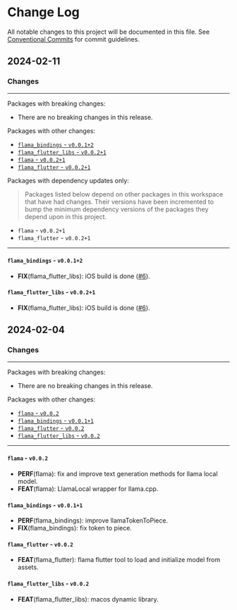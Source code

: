 # Change Log

All notable changes to this project will be documented in this file.
See [Conventional Commits](https://conventionalcommits.org) for commit guidelines.

## 2024-02-11

### Changes

---

Packages with breaking changes:

 - There are no breaking changes in this release.

Packages with other changes:

 - [`flama_bindings` - `v0.0.1+2`](#flama_bindings---v0012)
 - [`flama_flutter_libs` - `v0.0.2+1`](#flama_flutter_libs---v0021)
 - [`flama` - `v0.0.2+1`](#flama---v0021)
 - [`flama_flutter` - `v0.0.2+1`](#flama_flutter---v0021)

Packages with dependency updates only:

> Packages listed below depend on other packages in this workspace that have had changes. Their versions have been incremented to bump the minimum dependency versions of the packages they depend upon in this project.

 - `flama` - `v0.0.2+1`
 - `flama_flutter` - `v0.0.2+1`

---

#### `flama_bindings` - `v0.0.1+2`

 - **FIX**(flama_flutter_libs): iOS build is done  ([#6](https://github.com/luiscib3r/flama/issues/6)).

#### `flama_flutter_libs` - `v0.0.2+1`

 - **FIX**(flama_flutter_libs): iOS build is done  ([#6](https://github.com/luiscib3r/flama/issues/6)).


## 2024-02-04

### Changes

---

Packages with breaking changes:

 - There are no breaking changes in this release.

Packages with other changes:

 - [`flama` - `v0.0.2`](#flama---v002)
 - [`flama_bindings` - `v0.0.1+1`](#flama_bindings---v0011)
 - [`flama_flutter` - `v0.0.2`](#flama_flutter---v002)
 - [`flama_flutter_libs` - `v0.0.2`](#flama_flutter_libs---v002)

---

#### `flama` - `v0.0.2`

 - **PERF**(flama): fix and improve text generation methods for llama local model.
 - **FEAT**(flama): LlamaLocal wrapper for llama.cpp.

#### `flama_bindings` - `v0.0.1+1`

 - **PERF**(flama_bindings): improve llamaTokenToPiece.
 - **FIX**(flama_bindings): fix token to piece.

#### `flama_flutter` - `v0.0.2`

 - **FEAT**(flama_flutter): flama flutter tool to load and initialize model from assets.

#### `flama_flutter_libs` - `v0.0.2`

 - **FEAT**(flama_flutter_libs): macos dynamic library.

